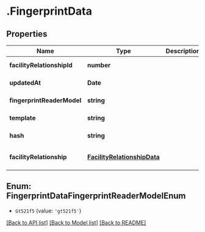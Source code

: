 # .FingerprintData

## Properties

Name | Type | Description | Notes
------------ | ------------- | ------------- | -------------
**facilityRelationshipId** | **number** |  | [default to undefined]
**updatedAt** | **Date** |  | [default to undefined]
**fingerprintReaderModel** | **string** |  | [default to undefined]
**template** | **string** |  | [default to undefined]
**hash** | **string** |  | [default to undefined]
**facilityRelationship** | [**FacilityRelationshipData**](FacilityRelationshipData.md) |  | [optional] [default to undefined]



## Enum: FingerprintDataFingerprintReaderModelEnum


* `Gt521f5` (value: `'gt521f5'`)




[[Back to API list]](../README.md#documentation-for-api-endpoints) [[Back to Model list]](../README.md#documentation-for-models) [[Back to README]](../README.md)
